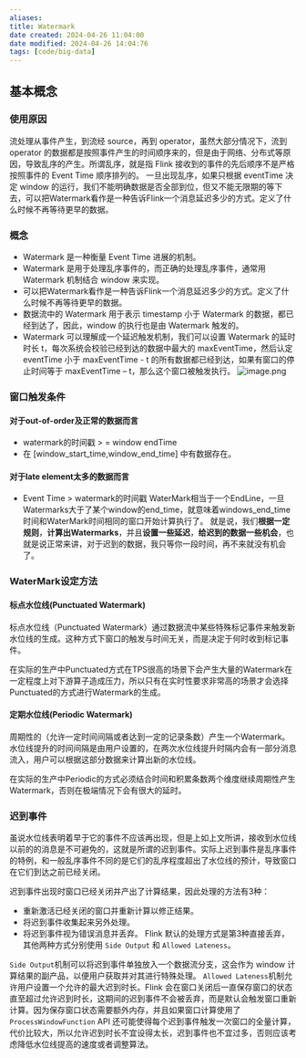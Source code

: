 ```yaml
---
aliases: 
title: Watermark
date created: 2024-04-26 11:04:00
date modified: 2024-04-26 14:04:76
tags: [code/big-data]
---
```

## 基本概念
### 使用原因
流处理从事件产生，到流经 source，再到 operator，虽然大部分情况下，流到 operator 的数据都是按照事件产生的时间顺序来的，但是由于网络、分布式等原因，导致乱序的产生。所谓乱序，就是指 Flink 接收到的事件的先后顺序不是严格按照事件的 Event Time 顺序排列的。
一旦出现乱序，如果只根据 eventTime 决定 window 的运行，我们不能明确数据是否全部到位，但又不能无限期的等下去，可以把Watermark看作是一种告诉Flink一个消息延迟多少的方式。定义了什么时候不再等待更早的数据。
### 概念
- Watermark 是一种衡量 Event Time 进展的机制。
- Watermark 是用于处理乱序事件的，而正确的处理乱序事件，通常用 Watermark 机制结合 window 来实现。
- 可以把Watermark看作是一种告诉Flink一个消息延迟多少的方式。定义了什么时候不再等待更早的数据。
- 数据流中的 Watermark 用于表示 timestamp 小于 Watermark 的数据，都已经到达了，因此，window 的执行也是由 Watermark 触发的。
- Watermark 可以理解成一个延迟触发机制，我们可以设置 Watermark 的延时时长 t，每次系统会校验已经到达的数据中最大的 maxEventTime，然后认定 eventTime 小于 maxEventTime - t 的所有数据都已经到达，如果有窗口的停止时间等于 maxEventTime – t，那么这个窗口被触发执行。
![image.png](https://typora-tes.oss-cn-shanghai.aliyuncs.com/picgo/2024-04-26-11-57-34.png)
### 窗口触发条件
#### 对于out-of-order及正常的数据而言
- watermark的时间戳 > = window endTime
- 在 [window_start_time,window_end_time] 中有数据存在。
#### 对于late element太多的数据而言
- Event Time > watermark的时间戳
WaterMark相当于一个EndLine，一旦Watermarks大于了某个window的end_time，就意味着windows_end_time时间和WaterMark时间相同的窗口开始计算执行了。
就是说，我们**根据一定规则**，**计算出Watermarks**，并且**设置一些延迟**，**给迟到的数据一些机会**，也就是说正常来讲，对于迟到的数据，我只等你一段时间，再不来就没有机会了。

### WaterMark设定方法
#### 标点水位线(Punctuated Watermark)
标点水位线（Punctuated Watermark）通过数据流中某些特殊标记事件来触发新水位线的生成。这种方式下窗口的触发与时间无关，而是决定于何时收到标记事件。

在实际的生产中Punctuated方式在TPS很高的场景下会产生大量的Watermark在一定程度上对下游算子造成压力，所以只有在实时性要求非常高的场景才会选择Punctuated的方式进行Watermark的生成。

#### 定期水位线(Periodic Watermark)
周期性的（允许一定时间间隔或者达到一定的记录条数）产生一个Watermark。水位线提升的时间间隔是由用户设置的，在两次水位线提升时隔内会有一部分消息流入，用户可以根据这部分数据来计算出新的水位线。

在实际的生产中Periodic的方式必须结合时间和积累条数两个维度继续周期性产生Watermark，否则在极端情况下会有很大的延时。

### 迟到事件
虽说水位线表明着早于它的事件不应该再出现，但是上如上文所讲，接收到水位线以前的的消息是不可避免的，这就是所谓的迟到事件。实际上迟到事件是乱序事件的特例，和一般乱序事件不同的是它们的乱序程度超出了水位线的预计，导致窗口在它们到达之前已经关闭。

迟到事件出现时窗口已经关闭并产出了计算结果，因此处理的方法有3种：
- 重新激活已经关闭的窗口并重新计算以修正结果。
- 将迟到事件收集起来另外处理。
- 将迟到事件视为错误消息并丢弃。
Flink 默认的处理方式是第3种直接丢弃，其他两种方式分别使用 `Side Output` 和 `Allowed Lateness`。

`Side Output`机制可以将迟到事件单独放入一个数据流分支，这会作为 window 计算结果的副产品，以便用户获取并对其进行特殊处理。
`Allowed Lateness`机制允许用户设置一个允许的最大迟到时长。Flink 会在窗口关闭后一直保存窗口的状态直至超过允许迟到时长，这期间的迟到事件不会被丢弃，而是默认会触发窗口重新计算。因为保存窗口状态需要额外内存，并且如果窗口计算使用了 `ProcessWindowFunction` API 还可能使得每个迟到事件触发一次窗口的全量计算，代价比较大，所以允许迟到时长不宜设得太长，迟到事件也不宜过多，否则应该考虑降低水位线提高的速度或者调整算法。